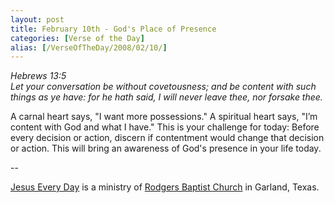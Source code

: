 ```yaml
---
layout: post
title: February 10th - God's Place of Presence
categories: [Verse of the Day]
alias: [/VerseOfTheDay/2008/02/10/]
---
```


_Hebrews 13:5  
Let your conversation be without covetousness; and be content with
such things as ye have: for he hath said, I will never leave thee,
nor forsake thee._

A carnal heart says, "I want more possessions." A spiritual heart
says, "I&rsquo;m content with God and what I have." This is your
challenge for today: Before every decision or action, discern if
contentment would change that decision or action. This will bring an
awareness of God's presence in your life today. 

 --

<a href=http://jesuseveryday.net>Jesus Every Day</a> is a ministry of <a href=http://rodgersbaptist.net>Rodgers Baptist Church</a> in Garland, Texas.
